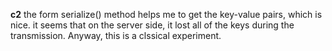 **c2** 
the form serialize() method helps me to get the key-value pairs, which is nice.
it seems that on the server side, it lost all of the keys during the transmission.
Anyway, this is a clssical experiment.
